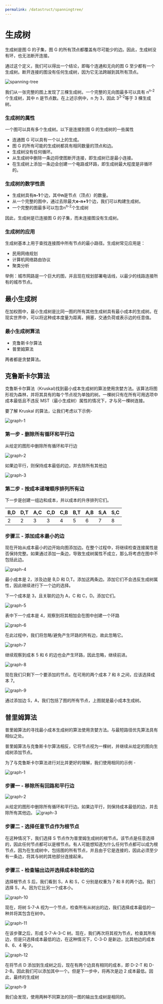 ```yaml
---
permalink: /datastruct/spanningtree/
---
```


# 生成树

生成树是图 G 的子集，图 G 的所有顶点都覆盖有尽可能少的边。因此，生成树没有环，也无法断开连接。

通过这个定义，我们可以得出一个结论，即每个连通和无向的图 G 至少都有一个生成树。断开连接的图没有任何生成树，因为它无法跨越到其所有顶点。

![spanning-tree](../images/datastruct/spanningtree.png)

我们从一张完整的图上发现了三棵生成树。一个完整的无向图最多可以具有
n<sup>n-2</sup>个生成树，其中 n 是节点数。在上述示例中，n 为 3，因此 3<sup>3-2</sup>等于 3 棵生成树。

### 生成树的属性

一个图可以具有多个生成树。以下是连接到图 G 的生成树的一些属性

- 连通图 G 可以具有一个以上的生成。
- 图 G 的所有可能的生成树都具有相同数量的顶点和边。
- 生成树没有任何循环。
- 从生成树中删除一条边将使图断开连接，即生成树已是最小连接。
- 在生成树上添加一条边会创建一个电路或环路，即生成树最大程度是非循环的。

### 生成树的数学性质

- 生成树具有**n-1**个边，其中**n**是节点（顶点）的数量。
- 从一个完整的图中，通过去除最大**e-n+1**个边，我们可以构建生成树。
- 一个完整的图最多可以包含n<sup>n-2</sup>个生成树

因此，生成树是已连接图 G 的子集，而未连接图没有生成树。

### 生成树的应用

生成树基本上用于查找连接图中所有节点的最小路径。生成树常见应用是：

- 民用网络规划
- 计算机网络路由协议
- 聚类分析

举例：城市网路是一个巨大的图，并且现在规划部署电话线，以最少的线路连接所有的城市节点。

## 最小生成树

在加权图中，最小生成树是比同一图的所有其他生成树具有最小成本的生成树。在现实世界中，可以将这种成本度量为距离，拥塞，交通负荷或表示边的任意值。

### 最小生成树算法

- 克鲁斯卡尔算法
- 普里姆算法

两者都是贪婪算法。

## 克鲁斯卡尔算法

克鲁斯卡尔算法（Kruskal)找到最小成本生成树的算法使用贪婪方法。该算法将图形视为森林，并将其具有的每个节点视为单独的树。一棵树只有在所有可用选项中成本最低且不违反 MST（最小生成树）属性的情况下，才与另一棵树连接。

要了解 Kruskal 的算法，让我们考虑以下示例-

![graph-1](../images/datastruct/graph-1.png)

### 第一步 - 删除所有循环和平行边

从给定的图形中删除所有循环和平行边

![graph-2](../images/datastruct/graph-2.png)

如果边平行，则保持成本最低的边，并去除所有其他边

![graph-3](../images/datastruct/graph-3.png)

### 第二步 - 按成本递增顺序排列所有边

下一步是创建一组边和成本，并以成本的升序排列它们。

| B,D | D,T | A,C | C,D | C,B | B,T | A,B | S,A | S,C |
| --- | --- | --- | --- | --- | --- | --- | --- | --- |
| 2   | 2   | 3   | 3   | 4   | 5   | 6   | 7   | 8   | 

### 步骤三 - 添加成本最小的边

现在开始从成本最小的边开始向图添加边。在整个过程中，将继续检查连接属性是否保持完整。如果通过添加一条边，导致生成树属性不成立，那么将考虑在图中不包括此边。

![graph-4](../images/datastruct/graph-4.png)

最小成本是 2，涉及边是 B,D 和 D,T。添加这两条边。添加它们不会违反生成树属性，因此继续进行下一个边的选择。

下一个成本是 3，且关联的边为 A，C 和 C，D。添加它们。

![graph-5](../images/datastruct/graph-5.png)

表中下一个成本是 4，观察到将其相加会在图中创建一个环路

![graph-6](../images/datastruct/graph-6.png)

在此过程中，我们将忽略/避免产生环路的所有边，故此忽略它。

![graph-7](../images/datastruct/graph-7.png)

继续观察到成本 5 和 6 的边也会产生环路，因此忽略，继续前进。

![graph-8](../images/datastruct/graph-8.png)

现在我们只剩下一个要添加的节点。在可用的两个成本 7 和 8 之间，应该选择成本 7。

![graph-9](../images/datastruct/graph-9.png)

通过添加边 S，A，我们包括了图的所有节点，上图就是最小成本生成树。

## 普里姆算法

普里姆算法的寻找最小成本生成树的算法使用贪婪方法。与最短路径优先算法具有相似之处。

普里姆算法与克鲁斯卡尔算法相反，它将节点视为一棵树，并继续从给定的图向生成树添加节点。

为了与克鲁斯卡尔算法进行对比并更好的理解，我们使用相同的示例 -

![graph-1](../images/datastruct/graph-1.png)

### 步骤一 - 移除所有回路和平行边

![graph-2](../images/datastruct/graph-2.png)

从给定的图形中删除所有循环和平行边。如果边平行，则保持成本最低的边，并去除所有其他边。
![graph-3](../images/datastruct/graph-3.png)

### 步骤二 - 选择任意节点作为根节点

在这种情况下，我们选择 S 节点作为普里姆生成树的根节点。该节点是任意选择的，因此任何节点都可以是根节点。有人可能想知道为什么任何节点都可以成为根节点，因为在生成树中，包括图的所有节点，并且由于它是连接的，因此必须至少有一条边，将其与树的其他部分连接起来。

### 步骤三 - 检查输出边并选择成本较低的边

选择根节点 S 后，我们看到 S，A 和 S，C 分别是权重为 7 和 8 的两个边。我们选择 S，A，因为它比另一个成本小。

![graph-10](../images/datastruct/graph-10.png)

现在，将树 S-7-A 视为一个节点，检查所有从树出的边，我们选择成本最低的一种并将其包含在树中。

![graph-11](../images/datastruct/graph-11.png)

在该步骤之后，形成 S-7-A-3-C 树。现在，我们再次将其视为节点，检查其所有边，但是只选择成本最低的边，在这种情况下，C-3-D 是新边，比其他边的成本 8、6、4 等少。

![graph-12](../images/datastruct/graph-12.png)

在将节点 D 添加到生成树之后，现在有两个边具有相同的成本，即 D-2-T 和 D-2-B。因此我们可以添加其中一个。但是下一步中，将再次是边 2 成本最低。因此，最终的生成树

![graph-9](../images/datastruct/graph-9.png)

我们会发现，使用两种不同算法的同一图的输出生成树是相同的。
